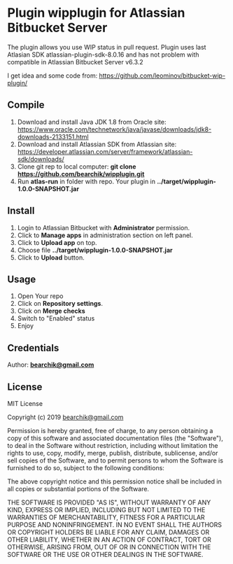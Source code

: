 # Plugin wipplugin for Atlassian Bitbucket Server
The plugin allows you use WIP status in pull request.
Plugin uses last Atlasian SDK atlassian-plugin-sdk-8.0.16 and has not problem with compatible in Atlassian Bitbucket Server v6.3.2

I get idea and some code from: https://github.com/leominov/bitbucket-wip-plugin/

## Compile
1. Download and install Java JDK 1.8 from Oracle site: https://www.oracle.com/technetwork/java/javase/downloads/jdk8-downloads-2133151.html
2. Download and install Atlassian SDK from Atlassian site: https://developer.atlassian.com/server/framework/atlassian-sdk/downloads/
3. Clone git rep to local computer: **git clone https://github.com/bearchik/wipplugin.git**
4. Run **atlas-run** in folder with repo.
Your plugin in **../target/wipplugin-1.0.0-SNAPSHOT.jar**

## Install
1. Login to Atlassian Bitbucket with **Administrator** permission.
2. Click to **Manage apps** in administration section on left panel.
3. Click to **Upload app** on top.
4. Choose file **../target/wipplugin-1.0.0-SNAPSHOT.jar**
5. Click to **Upload** button.

## Usage
1. Open Your repo
2. Click on **Repository settings**.
3. Click on **Merge checks**
4. Switch to "Enabled" status
5. Enjoy

## Credentials
Author: **bearchik@gmail.com**

## License

MIT License

Copyright (c) 2019 bearchik@gmail.com

Permission is hereby granted, free of charge, to any person obtaining a copy
of this software and associated documentation files (the "Software"), to deal
in the Software without restriction, including without limitation the rights
to use, copy, modify, merge, publish, distribute, sublicense, and/or sell
copies of the Software, and to permit persons to whom the Software is
furnished to do so, subject to the following conditions:

The above copyright notice and this permission notice shall be included in all
copies or substantial portions of the Software.

THE SOFTWARE IS PROVIDED "AS IS", WITHOUT WARRANTY OF ANY KIND, EXPRESS OR
IMPLIED, INCLUDING BUT NOT LIMITED TO THE WARRANTIES OF MERCHANTABILITY,
FITNESS FOR A PARTICULAR PURPOSE AND NONINFRINGEMENT. IN NO EVENT SHALL THE
AUTHORS OR COPYRIGHT HOLDERS BE LIABLE FOR ANY CLAIM, DAMAGES OR OTHER
LIABILITY, WHETHER IN AN ACTION OF CONTRACT, TORT OR OTHERWISE, ARISING FROM,
OUT OF OR IN CONNECTION WITH THE SOFTWARE OR THE USE OR OTHER DEALINGS IN THE
SOFTWARE.
